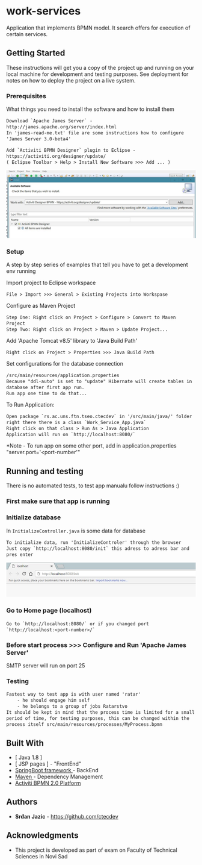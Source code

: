 # work-services

Application that implements BPMN model.
It search offers for execution of certain services.

## Getting Started

These instructions will get you a copy of the project up and running on your local machine for development and testing purposes. See deployment for notes on how to deploy the project on a live system.

### Prerequisites

What things you need to install the software and how to install them

```
Download `Apache James Server` - http://james.apache.org/server/index.html
In 'james-read-me.txt' file are some instructions how to configure 'James Server 3.0-beta4'
```
```
Add `Activiti BPMN Designer` plugin to Eclipse - https://activiti.org/designer/update/ 
( Eclipse Toolbar > Help > Install New Software >>> Add ... )
```
![IMG](img/install_plugin.jpg)

### Setup

A step by step series of examples that tell you have to get a development env running

Import project to Eclipse workspace
```
File > Import >>> General > Existing Projects into Workspase
```

Configure as Maven Project

```
Step One: Right click on Project > Configure > Convert to Maven Project
Step Two: Right click on Project > Maven > Update Project...
```

Add 'Apache Tomcat v8.5' library to 'Java Build Path'
```
Right click on Project > Properties >>> Java Build Path
```

Set configurations for the database connection
```
/src/main/resources/application.properties
Because "ddl-auto" is set to "update" Hibernate will create tables in database after first app run.
Run app one time to do that... 
```

To Run Application:
```
Open package `rs.ac.uns.ftn.tseo.ctecdev` in '/src/main/java/' folder 
right there there is a class `Work_Service_App.java`
Right click on that class > Run As > Java Application
Application will run on `http://localhost:8080/`
```
*Note - To run app on some other port, add in application.properties "server.port='<port-number'"

## Running and testing

There is no automated tests, to test app manualu follow instructions :)

### First make sure that app is running 

### Initialize database

In `InitializeController.java` is some data for database

```
To initialize data, run 'InitializeControler' through the browser
Just copy `http://localhost:8080/init` this adress to adress bar and pres enter
```

![IMG](img/init_data.jpg)

### Go to Home page (localhost)
```
Go to `http://localhost:8080/` or if you changed port `http://localhost:<port-number>/`
```

### Before start process >>> Configure and Run 'Apache James Server'
SMTP server will run on port 25

### Testing
```
Fastest way to test app is with user named 'ratar'
	- he should engage him self
	- he belongs to a group of jobs Ratarstvo
It should be kept in mind that the process time is limited for a small period of time, for testing purposes, this can be changed within the process itself src/main/resources/processes/MyProcess.bpmn
```

## Built With 

* [ Java 1.8 ]
* [ JSP pages ] - "FrontEnd" 
* [ SpringBoot framework ](https://projects.spring.io/spring-boot/) - BackEnd
* [ Maven ](https://maven.apache.org/) - Dependency Management
* [ Activiti BPMN 2.0 Platform ](https://www.activiti.org/)

## Authors

* **Srđan Jazic** - https://github.com/ctecdev

## Acknowledgments

* This project is developed as part of exam on Faculty of Technical Sciences in Novi Sad
  
